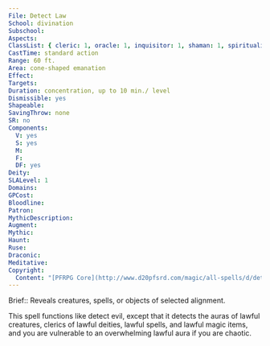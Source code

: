 ```yaml
---
File: Detect Law
School: divination
Subschool: 
Aspects: 
ClassList: { cleric: 1, oracle: 1, inquisitor: 1, shaman: 1, spiritualist: 1 }
CastTime: standard action
Range: 60 ft.
Area: cone-shaped emanation
Effect: 
Targets: 
Duration: concentration, up to 10 min./ level
Dismissible: yes
Shapeable: 
SavingThrow: none
SR: no
Components:
  V: yes
  S: yes
  M: 
  F: 
  DF: yes
Deity: 
SLALevel: 1
Domains: 
GPCost: 
Bloodline: 
Patron: 
MythicDescription: 
Augment: 
Mythic: 
Haunt: 
Ruse: 
Draconic: 
Meditative: 
Copyright:
  Content: "[PFRPG Core](http://www.d20pfsrd.com/magic/all-spells/d/detect-law)"
---
```

Brief:: Reveals creatures, spells, or objects of selected alignment.

This spell functions like detect evil, except that it detects the auras of lawful creatures, clerics of lawful deities, lawful spells, and lawful magic items, and you are vulnerable to an overwhelming lawful aura if you are chaotic.
